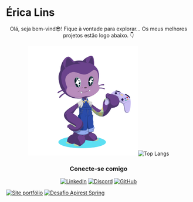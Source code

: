 # Érica Lins 

<div align="center">
Olá, seja bem-vind😎! Fique à vontade para explorar... Os meus melhores projetos estão logo abaixo. 👇

  <img src="Rilins/assets/octarilins.png"  alt="octocat personalizado de cor roxa, segurando um controle de video game" width="300" height="300">![Top Langs](https://github-readme-stats-git-masterrstaa-rickstaa.vercel.app/api/top-langs/?username=Rilins&bg_color=30%2C051783%2C651E71&border_color=00ecff&title_color=00ecff&text_color=fff) 


### Conecte-se comigo

[![LinkedIn](https://img.shields.io/badge/LinkedIn-white?style=for-the-badge&logo=linkedin&logoColor=800080)](https://www.linkedin.com/in/Rilins/) [![Discord](https://img.shields.io/badge/Discord-800080?style=for-the-badge&logo=discord&logoColor=white)](https://discord.com/channels/@rilins/) [![GitHub](https://img.shields.io/badge/GitHub-white?style=for-the-badge&logo=github&logoColor=800080)](https://github.com/Rilins)

  
</div>


<div align="center">


</div>

[![Site portfólio](https://github-readme-stats.vercel.app/api/pin/?username=Rilins&repo=site-portfolio&bg_color=000&border_color=30A3DC&show_icons=true&icon_color=ff6f00&title_color=00dcff&text_color=FFF)](https://github.com/Rilins/site-portfolio) [![Desafio Apirest Spring](https://github-readme-stats.vercel.app/api/pin/?username=Rilins&repo=desafio-apirest-spring&bg_color=000&border_color=800080&show_icons=true&icon_color=ffb800&title_color=800080&text_color=FFF)](https://github.com/Rilins/desafio-apirest-spring)
